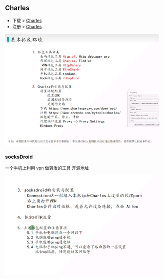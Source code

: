 ## Charles

- 下载 > [Charles](https://www.charlesproxy.com/download)
- 注册 > [Charles](https://www.zzzmode.com/mytools/charles)

![](imgs/2023-10-21-14-04-05.png)

### socksDroid

一个手机上利用 vpn 做转发的工具 开源地址

![](imgs/2023-10-22-12-38-20.png)
